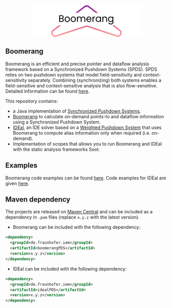 <p align="center">
<img src="https://github.com/secure-software-engineering/Boomerang/blob/master/docs/img/BoomerangLogo.png">
</p> 

## Boomerang
Boomerang is an efficient and precise pointer and dataflow analysis framework based on a Synchronized Pushdown Systems (SPDS). SPDS relies on two pushdown systems that model field-sensitivity and context-sensitivity separately. Combining (synchronizing) both systems enables a field-sensitive and context-sensitive analysis that is also flow-sensitive. Detailed information can be found [here](https://digital.ub.uni-paderborn.de/hs/content/titleinfo/3030984).

This repository contains:
- a Java implementation of [Synchronized Pushdown Systems](https://digital.ub.uni-paderborn.de/hs/content/titleinfo/3030984).
- [Boomerang](boomerangPDS) to calculate on-demand points-to and dataflow information using a Synchronized Pushdown System.
- [IDEal](idealPDS), an IDE solver based on a [Weighted Pushdown System](https://www.bodden.de/pubs/sab19context.pdf) that uses Boomerang to compute alias information only when required (i.e. on-demand).
- Implementation of scopes that allows you to run Boomerang and IDEal with the static analysis frameworks Soot.

## Examples

Boomerang code examples can be found [here](https://github.com/CodeShield-Security/SPDS/tree/master/boomerangPDS/src/main/java/boomerang/example). Code examples for IDEal are given [here](https://github.com/CodeShield-Security/SPDS/tree/master/idealPDS/src/main/java/inference/example).


## Maven dependency
The projects are released on [Maven Central](https://central.sonatype.com/artifact/de.fraunhofer.iem/SPDS) and can be included as a dependency in `.pom` files (replace `x.y.z` with the latest version).
- Boomerang can be included with the following dependency:

```.xml
<dependency>
  <groupId>de.fraunhofer.iem</groupId>
  <artifactId>boomerangPDS</artifactId>
  <version>x.y.z</version>
</dependency>
```

- IDEal can be included with the following dependency:

```.xml
<dependency>
  <groupId>de.fraunhofer.iem</groupId>
  <artifactId>idealPDS</artifactId>
  <version>x.y.z</version>
</dependency>
```
